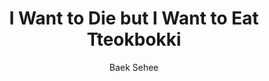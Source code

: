 ---
title: I Want to Die but I Want to Eat Tteokbokki
author: Baek Sehee
rating: 4
finished: true 
cover: https://m.media-amazon.com/images/I/71fCpzkT2pL._AC_UF894,1000_QL80_.jpg
---